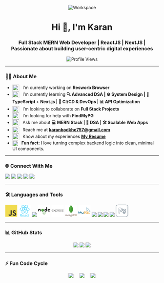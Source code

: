 <div align="center">
  
<img src="https://github.com/SP-XD/SP-XD/blob/main/images/dev-working_rounded.gif?raw=true" alt="Workspace" width="40%"/><br> 

<h1>Hi 👋, I'm Karan</h1>
<h3>Full Stack MERN Web Developer | ReactJS | NextJS | Passionate about building user-centric digital experiences</h3>

![Profile Views](https://komarev.com/ghpvc/?username=karanb757&label=Profile%20views&color=0e75b6&style=flat)


</div>

---

### 👨‍💻 About Me

- <img src="https://github.com/SP-XD/SP-XD/blob/main/images/Developer.gif" width="22" height="22" style="vertical-align:middle;"/> &nbsp; I’m currently working on **Resworb Browser**
- <img src="https://github.com/SP-XD/SP-XD/blob/main/images/hyperkitty.gif?raw=true" width="22" height="22" style="vertical-align:middle;"/> &nbsp; I’m currently learning **🔍 Advanced DSA | ⚙️ System Design | 🔧 TypeScript + Next.js | 🚀 CI/CD & DevOps | 📊 API Optimization** 
- <img src="https://media4.giphy.com/media/v1.Y2lkPTc5MGI3NjExZG9kNml6ZjNmZDB1bjFtanVxcTlrcDU4cnY1cDJmMjkweGk0ZjBucyZlcD12MV9pbnRlcm5hbF9naWZfYnlfaWQmY3Q9cw/4YCCY41GKzDuYeHnWW/giphy.gif" width="22" height="22" style="vertical-align:middle;"/> &nbsp; I’m looking to collaborate on **Full Stack Projects**
- <img src="https://media2.giphy.com/media/v1.Y2lkPTc5MGI3NjExNzdsMjhjNWgwejZlM3QwNGt5a2M1MHZ4MzJiN3Btb2ZmdHJ6cG03cCZlcD12MV9pbnRlcm5hbF9naWZfYnlfaWQmY3Q9cw/02RJUkpmGy0qmu4Dwz/giphy.gif" width="22" height="22" style="vertical-align:middle;"/> &nbsp; I’m looking for help with **FindMyPG**
- <img src="https://github.com/SP-XD/SP-XD/blob/main/images/message.gif?raw=true" width="22" height="22" style="vertical-align:middle;"/> &nbsp; Ask me about **💻 MERN Stack | 🧠 DSA | 🛠️ Scalable Web Apps**
- <img src="https://media1.giphy.com/media/v1.Y2lkPTc5MGI3NjExdmhrOXE1cXZubTE0bDJsY2ljbTYzczMwbjU1b3YzaWlqOGxjbWpkbCZlcD12MV9pbnRlcm5hbF9naWZfYnlfaWQmY3Q9cw/6zPOFOa8B7V2W1knzD/giphy.gif" width="22" height="22" style="vertical-align:middle;"/> &nbsp; Reach me at **karanbodkhe757@gmail.com**
- <img src="https://media3.giphy.com/media/v1.Y2lkPTc5MGI3NjExeDd1cXM2MjNyZzBrbmo5NDExZ3h3YWRmZXkwdzM0ZHU1eWN3YTBubiZlcD12MV9pbnRlcm5hbF9naWZfYnlfaWQmY3Q9cw/RMZWv7UqikFGIvv6m4/giphy.gif" width="22" height="22" style="vertical-align:middle;"/> &nbsp; Know about my experiences [**My Resume**](https://drive.google.com/file/d/1adqxc8raqZUcGRnjCbd8n630Ju7geyoi/view?usp=drive_link)
- <img src="https://github.com/SP-XD/SP-XD/blob/main/images/lightning.gif?raw=true" width="18" height="18" style="vertical-align:middle;"/> &nbsp; **Fun fact:** I love turning complex backend logic into clean, minimal UI components.




---

### 🌐 Connect With Me
<p align="left">
<a href="https://linkedin.com/in/karan bodkhe" target="_blank"><img src="https://raw.githubusercontent.com/rahuldkjain/github-profile-readme-generator/master/src/images/icons/Social/linked-in-alt.svg" width="40"/></a>
<a href="https://instagram.com/_karan797" target="_blank"><img src="https://raw.githubusercontent.com/rahuldkjain/github-profile-readme-generator/master/src/images/icons/Social/instagram.svg" width="40"/></a>
<a href="https://www.codechef.com/users/karan757" target="_blank"><img src="https://cdn.jsdelivr.net/npm/simple-icons@3.1.0/icons/codechef.svg" width="40"/></a>
<a href="https://www.leetcode.com/karan757" target="_blank"><img src="https://raw.githubusercontent.com/rahuldkjain/github-profile-readme-generator/master/src/images/icons/Social/leet-code.svg" width="40"/></a>
<a href="https://auth.geeksforgeeks.org/user/karan757" target="_blank"><img src="https://raw.githubusercontent.com/rahuldkjain/github-profile-readme-generator/master/src/images/icons/Social/geeks-for-geeks.svg" width="40"/></a>
</p>

---

### 🛠️ Languages and Tools
<p>
<img src="https://raw.githubusercontent.com/devicons/devicon/master/icons/javascript/javascript-original.svg" width="40"/> 
<img src="https://raw.githubusercontent.com/devicons/devicon/master/icons/react/react-original-wordmark.svg" width="40"/>
<img src="https://cdn.worldvectorlogo.com/logos/nextjs-2.svg" width="40"/>
<img src="https://raw.githubusercontent.com/devicons/devicon/master/icons/nodejs/nodejs-original-wordmark.svg" width="40"/>
<img src="https://raw.githubusercontent.com/devicons/devicon/master/icons/express/express-original-wordmark.svg" width="40"/>
<img src="https://raw.githubusercontent.com/devicons/devicon/master/icons/mongodb/mongodb-original-wordmark.svg" width="40"/>
<img src="https://raw.githubusercontent.com/devicons/devicon/master/icons/mysql/mysql-original-wordmark.svg" width="40"/>
<img src="https://www.vectorlogo.zone/logos/tailwindcss/tailwindcss-icon.svg" width="40"/>
<img src="https://www.vectorlogo.zone/logos/getpostman/getpostman-icon.svg" width="40"/>
<img src="https://www.vectorlogo.zone/logos/git-scm/git-scm-icon.svg" width="40"/>
<img src="https://www.vectorlogo.zone/logos/figma/figma-icon.svg" width="40"/>
<img src="https://raw.githubusercontent.com/devicons/devicon/master/icons/photoshop/photoshop-line.svg" width="40"/>
</p>

---

### 📊 GitHub Stats

<div align="center">
<img src="https://github-readme-stats.vercel.app/api/top-langs?username=karanb757&show_icons=true&locale=en&layout=compact" height="150" />
<img src="https://github-readme-stats.vercel.app/api?username=karanb757&show_icons=true&locale=en" height="150" />
<img src="https://github-readme-streak-stats.herokuapp.com/?user=karanb757" height="150" />
</div>

---

### ⚡ Fun Code Cycle

<div align="center">
<img src="https://raw.githubusercontent.com/Tarikul-Islam-Anik/Animated-Fluent-Emojis/master/Emojis/Smilies/Face%20with%20Spiral%20Eyes.png" width="12%"/>
&nbsp;&nbsp;&nbsp;
<img src="https://raw.githubusercontent.com/Tarikul-Islam-Anik/Animated-Fluent-Emojis/master/Emojis/Smilies/Relieved%20Face.png" width="12%"/>
&nbsp;&nbsp;&nbsp;
<img src="https://raw.githubusercontent.com/Tarikul-Islam-Anik/Animated-Fluent-Emojis/master/Emojis/Smilies/Astonished%20Face.png" width="12%"/>
</div>
